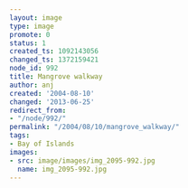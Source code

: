 ```yaml
---
layout: image
type: image
promote: 0
status: 1
created_ts: 1092143056
changed_ts: 1372159421
node_id: 992
title: Mangrove walkway
author: anj
created: '2004-08-10'
changed: '2013-06-25'
redirect_from:
- "/node/992/"
permalink: "/2004/08/10/mangrove_walkway/"
tags:
- Bay of Islands
images:
- src: image/images/img_2095-992.jpg
  name: img_2095-992.jpg
---
```


